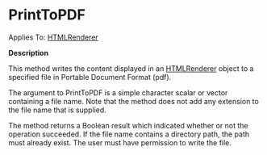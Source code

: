 




<h1 class="heading"><span class="name">PrintToPDF</span></h1>

Applies To: [HTMLRenderer](./htmlrenderer.md)


**Description**


This method writes the content displayed in an [HTMLRenderer](./htmlrenderer.md) object to a specified file in Portable Document Format (pdf).


The argument to PrintToPDF is a simple character scalar or vector containing a file name. Note that the method does not add any extension to the file name that is supplied.


The method returns a Boolean result which indicated whether or not the operation succeeded. If the file name contains a directory path, the path must already exist. The user must have permission to write the file.



